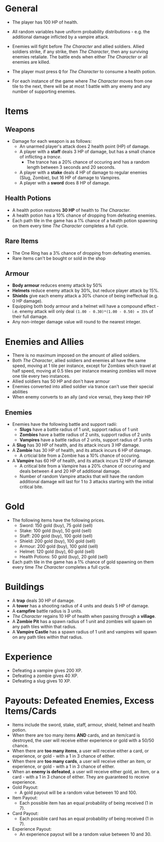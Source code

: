 # General
* The player has 100 HP of health.
* All random variables have uniform probability distributions - e.g. the additional damage inflicted by a vampire attack.

* Enemies will fight before *The Character* and allied soldiers. Allied soldiers strike, if any strike, then *The Character*, then any surviving enemies retaliate. The battle ends when either *The Character* or all enemies are killed.
* The player must press <kbd>Q</kbd> for *The Character* to consume a health potion.
* For each instance of the game where *The Character* moves from one tile to the next, there will be at most 1 battle with any enemy and any number of supporting enemies.


# Items
## Weapons
* Damage for each weapon is as follows:
    * An unarmed player's attack does 2 health point (HP) of damage.
    * A player with a **staff** deals 3 HP of damage, but has a small chance of inflicting a *trance*.
        * The trance has a 20% chance of occuring and has a random length between 3 seconds and 20 seconds.
    * A player with a **stake** deals 4 HP of damage to regular enemies (Slug, Zombie), but 16 HP of damage to Vampires.
    * A player with a **sword** does 8 HP of damage.

## Health Potions
* A health potion restores **30 HP** of health to *The Character*.
* A health potion has a 10% chance of dropping from defeating enemies.
* Each path tile in the game has a 1% chance of a health potion spawning on them every time *The Character* completes a full cycle.

## Rare Items
* The One Ring has a 3% chance of dropping from defeating enemies.
* Rare items can't be bought or sold in the shop

## Armour
* **Body armour** reduces enemy attack by 50%
* **Helmets** reduce enemy attack by 30%, but reduce player attack by 15%.
* **Shields** give each enemy attack a 30% chance of being ineffectual (e.g. 0 HP damage).
* Equipping both body armour and a helmet will have a compound effect - i.e. enemy attack will only deal `(1.00 - 0.30)*(1.00 - 0.50) = 35%` of their full damage.
* Any non-integer damage value will round to the nearest integer.

# Enemies and Allies
* There is no maximum imposed on the amount of allied soldiers.
* Both *The Character*, allied soldiers and enemies all have the same speed, moving at 1 tile per instance, except for Zombies which travel at half speed, moving at 0.5 tiles per instance meaning zombies will move one tile every two instances.
* Allied soldiers has 50 HP and don't have armour
* Enemies converted into allied soldier via trance can't use their special abilities
* When enemy converts to an ally (and vice versa), they keep their HP

## Enemies
* Enemies have the following battle and support radii:
    * **Slugs** have a battle radius of 1 unit, support radius of 1 unit
    * **Zombies** have a battle radius of 2 units, support radius of 2 units
    * **Vampires** have a battle radius of 2 units, support radius of 3 units
* A **Slug** has 30 HP of health, and its attack incurs 3 HP damage.
* A **Zombie** has 30 HP of health, and its attack incurs 6 HP of damage.
    * A crticial bite from a Zombie has a 10% chance of occuring.
* A **Vampire** has 60 HP of health, and its attack incurs 12 HP of damage.
    * A critical bite from a Vampire has a 20% chance of occuring and deals between 4 and 20 HP of additional damage.
    * Number of random Vampire attacks that will have the random additional damage will last for 1 to 3 attacks starting with the initial critical bite.

# Gold
* The following items have the following prices.
    * Sword: 150 gold (buy), 75 gold (sell)
    * Stake: 100 gold (buy), 50 gold (sell)
    * Staff: 200 gold (buy), 100 gold (sell)
    * Shield: 200 gold (buy), 100 gold (sell)
    * Armour: 200 gold (buy), 100 gold (sell)
    * Helmet: 120 gold (buy), 60 gold (sell)
    * Health Potions: 50 gold (buy), 20 gold (sell)
* Each path tile in the game has a 1% chance of gold spawning on them every time *The Character* completes a full cycle.

# Buildings
* A **trap** deals 30 HP of damage.
* A **tower** has a shooting radius of 4 units and deals 5 HP of damage.
* A **campfire** battle radius is 3 units.
* *The Character* regains 10 HP of health when passing through a **village**.
* A **Zombie Pit** has a spawn radius of 1 unit and zombies will spawn on any path tiles within that radius.
* A **Vampire Castle** has a spawn radius of 1 unit and vampires will spawn on any path tiles within that radius.

# Experience
* Defeating a vampire gives 200 XP.
* Defeating a zombie gives 40 XP.
* Defeating a slug gives 10 XP.

# Payouts: Defeated Enemies, Excess Items/Cards
* Items include the sword, stake, staff, armour, shield, helmet and health potion.
* When there are too many items **AND** cards, and an item/card is destroyed, the user will receive either experience or gold with a 50/50 chance.
* When there are **too many items**, a user will receive either a card, or experience, or gold - with a 1 in 3 chance of either.
* When there are **too many cards**, a user will receive either an item, or experience, or gold - with a 1 in 3 chance of either.
* When an **enemy is defeated**, a user will receive either gold, an item, or a card - with a 1 in 3 chance of either. They are guaranteed to receive experience.
* Gold Payout:
    * A gold payout will be a random value between 10 and 100.
* Item Payout:
    * Each possible item has an equal probability of being received (1 in 7).
* Card Payout:
    * Each possible card has an equal probability of being received (1 in 7).
* Experience Payout:
    * An experience payout will be a random value between 10 and 30.
<!-- TODO:

HARD PART:

How are items/gold/cards/experience given out when an enemy is defeated?
How are items/gold/experience given out when a card is destroyed?
How are gold/cards/experience given out when an item is destroyed?


What is the min/max values of these uniformly-distributed random variables:
* Length of a trance - OR is this a function of the type of enemy converted
* Additional attack damage from vampire
* Gold/experience received (from card destroyed) - AND/OR is this a function of the type of card destroyed
* Gold/experience received (from item destroyed due to too many) - AND/OR is this a function of the type of item destroyed
* Gold/experience received (from defeating enemies) ? - AND/OR is this a function of the type of enemy defeated

One way: Each item/card gets its own independent dice-roll-like event/trial where, in theory, either no items/cards can be received or one of each (unlikely). The recieving gold/experience at all is treated the same. In this case:
* What are the PROBABILITIES of each occuring
* Is there a max on how many types we can recieve? e.g. End payout trials after 3 YESs
* Does this mean we cannot get multiples of the same item/card? Or can we add a random variable multiplier OR repeated trials.

-->
